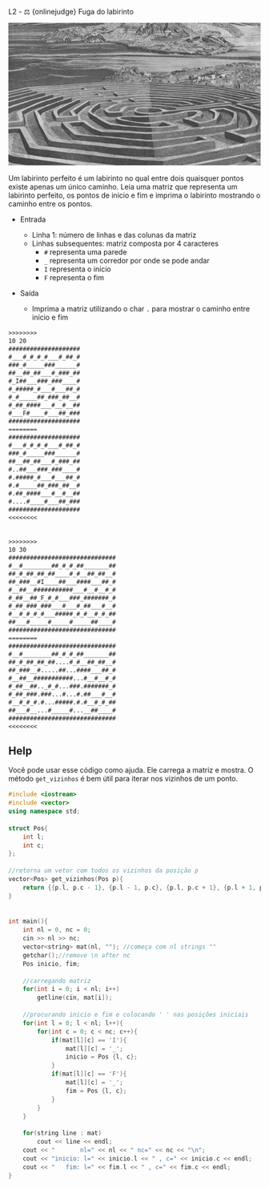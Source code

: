 L2 - ⚖ {onlinejudge} Fuga do labirinto

![](__capa.jpg)

Um labirinto perfeito é um labirinto no qual entre dois quaisquer pontos existe apenas um único caminho.
Leia uma matriz que representa um labirinto perfeito, os pontos de inicio e fim e imprima o labirinto mostrando o caminho entre os pontos.

- Entrada
    - Linha 1: número de linhas e das colunas da matriz
    - Linhas subsequentes: matriz composta por 4 caracteres
        - `#` representa uma parede
        - `_` representa um corredor por onde se pode andar
        - `I` representa o início
        - `F` representa o fim

- Saída
    - Imprima a matriz utilizando o char `.` para mostrar o caminho entre início e fim


```
>>>>>>>>
10 20
####################
#___#_#_#_#___#_##_#
###_#_____###______#
##__##_##___#_###_##
#_I##___###_###____#
#_#####_#___#___##_#
#_#_____##_###_##__#
#_##_####___#__#__##
#___F#____#___##_###
####################
========
####################
#___#_#_#_#___#_##_#
###_#_____###______#
##__##_##___#_###_##
#..##___###_###____#
#.#####_#___#___##_#
#.#_____##_###_##__#
#.##_####___#__#__##
#....#____#___##_###
####################
<<<<<<<<


>>>>>>>>
10 30
##############################
#__#________##_#_#_##_______##
##_#_##_##_##____#_#__##_##__#
##_###__#I____##___####___##_#
#__##__###########___#__#__#_#
#_##__##_F_#_#___###_#######_#
#_##_###_###___#___#_##___#__#
#__#_#_#_#___#####_#_#__#_#_##
##___#_____#_____#_____##____#
##############################
========
##############################
#__#________##_#_#_##_______##
##_#_##_##_##....#_#__##_##__#
##_###__#.....##...####___##_#
#__##__###########...#__#__#_#
#_##__##.._#_#...###.#######_#
#_##_###.###...#...#.##___#__#
#__#_#_#.#...#####.#.#__#_#_##
##___#__...#_____#...__##____#
##############################
<<<<<<<<
```

## Help

Você pode usar esse código como ajuda. Ele carrega a matriz e mostra. O método `get_vizinhos` é bem útil para iterar nos vizinhos de um ponto.

```c++
#include <iostream>
#include <vector>
using namespace std;

struct Pos{
    int l;
    int c;
};

//retorna um vetor com todos os vizinhos da posição p
vector<Pos> get_vizinhos(Pos p){
    return {{p.l, p.c - 1}, {p.l - 1, p.c}, {p.l, p.c + 1}, {p.l + 1, p.c}};
}


int main(){
    int nl = 0, nc = 0;
    cin >> nl >> nc;
    vector<string> mat(nl, ""); //começa com nl strings ""
    getchar();//remove \n after nc
    Pos inicio, fim;

    //carregando matriz
    for(int i = 0; i < nl; i++)
        getline(cin, mat[i]);

    //procurando inicio e fim e colocando ' ' nas posições iniciais
    for(int l = 0; l < nl; l++){
        for(int c = 0; c < nc; c++){
            if(mat[l][c] == 'I'){
                mat[l][c] = '_';
                inicio = Pos {l, c};
            }
            if(mat[l][c] == 'F'){
                mat[l][c] = '_';
                fim = Pos {l, c};
            }
        }
    }

    for(string line : mat)
        cout << line << endl;
    cout << "       nl=" << nl << " nc=" << nc << "\n";
    cout << "inicio: l=" << inicio.l << " , c=" << inicio.c << endl;
    cout << "   fim: l=" << fim.l << " , c=" << fim.c << endl;
}
```
